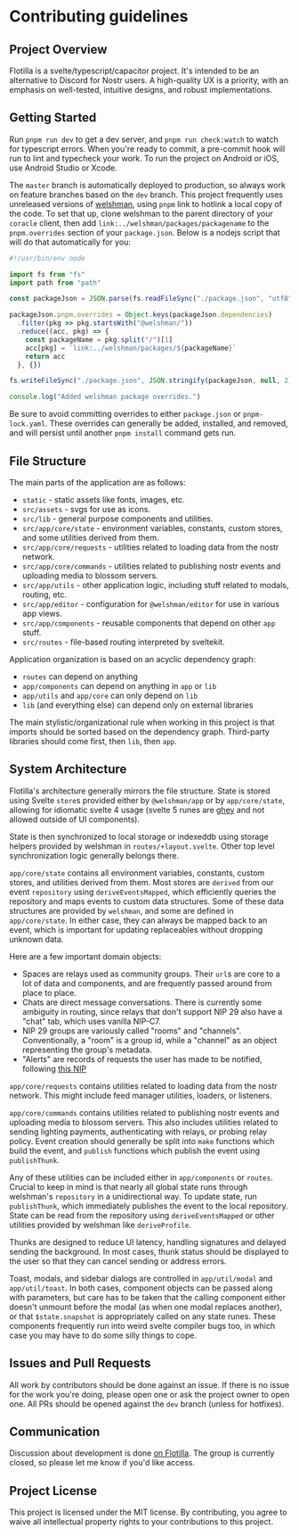 # Contributing guidelines

## Project Overview

Flotilla is a svelte/typescript/capacitor project. It's intended to be an alternative to Discord for Nostr users. A high-quality UX is a priority, with an emphasis on well-tested, intuitive designs, and robust implementations.

## Getting Started

Run `pnpm run dev` to get a dev server, and `pnpm run check:watch` to watch for typescript errors. When you're ready to commit, a pre-commit hook will run to lint and typecheck your work. To run the project on Android or iOS, use Android Studio or Xcode.

The `master` branch is automatically deployed to production, so always work on feature branches based on the `dev` branch. This project frequently uses unreleased versions of [welshman](https://welshman.coracle.social), using `pnpm` link to hotlink a local copy of the code. To set that up, clone welshman to the parent directory of your `coracle` client, then add `link:../welshman/packages/packagename` to the `pnpm.overrides` section of your `package.json`. Below is a nodejs script that will do that automatically for you:

```javascript
#!/usr/bin/env node

import fs from "fs"
import path from "path"

const packageJson = JSON.parse(fs.readFileSync("./package.json", "utf8"))

packageJson.pnpm.overrides = Object.keys(packageJson.dependencies)
  .filter(pkg => pkg.startsWith("@welshman/"))
  .reduce((acc, pkg) => {
    const packageName = pkg.split("/")[1]
    acc[pkg] = `link:../welshman/packages/${packageName}`
    return acc
  }, {})

fs.writeFileSync("./package.json", JSON.stringify(packageJson, null, 2) + "\n")

console.log("Added welshman package overrides.")
```

Be sure to avoid committing overrides to either `package.json` or `pnpm-lock.yaml`. These overrides can generally be added, installed, and removed, and will persist until another `pnpm install` command gets run.

## File Structure

The main parts of the application are as follows:

- `static` - static assets like fonts, images, etc.
- `src/assets` - svgs for use as icons.
- `src/lib` - general purpose components and utilities.
- `src/app/core/state` - environment variables, constants, custom stores, and some utilities derived from them.
- `src/app/core/requests` - utilities related to loading data from the nostr network.
- `src/app/core/commands` - utilities related to publishing nostr events and uploading media to blossom servers.
- `src/app/utils` - other application logic, including stuff related to modals, routing, etc.
- `src/app/editor` - configuration for `@welshman/editor` for use in various app views.
- `src/app/components` - reusable components that depend on other `app` stuff.
- `src/routes` - file-based routing interpreted by sveltekit.

Application organization is based on an acyclic dependency graph:

- `routes` can depend on anything
- `app/components` can depend on anything in `app` or `lib`
- `app/utils` and `app/core` can only depend on `lib`
- `lib` (and everything else) can depend only on external libraries

The main stylistic/organizational rule when working in this project is that imports should be sorted based on the dependency graph. Third-party libraries should come first, then `lib`, then `app`.

## System Architecture

Flotilla's architecture generally mirrors the file structure. State is stored using Svelte `store`s provided either by `@welshman/app` or by `app/core/state`, allowing for idiomatic svelte 4 usage (svelte 5 runes are [ghey](https://habla.news/u/hodlbod@coracle.social/1739830562159) and not allowed outside of UI components).

State is then synchronized to local storage or indexeddb using storage helpers provided by welshman in `routes/+layout.svelte`. Other top level synchronization logic generally belongs there.

`app/core/state` contains all environment variables, constants, custom stores, and utilities derived from them. Most stores are `derived` from our event `repository` using `deriveEventsMapped`, which efficiently queries the repository and maps events to custom data structures. Some of these data structures are provided by `welshman`, and some are defined in `app/core/state`. In either case, they can always be mapped back to an event, which is important for updating replaceables without dropping unknown data.

Here are a few important domain objects:

- Spaces are relays used as community groups. Their `url`s are core to a lot of data and components, and are frequently passed around from place to place.
- Chats are direct message conversations. There is currently some ambiguity in routing, since relays that don't support NIP 29 also have a "chat" tab, which uses vanilla NIP-C7.
- NIP 29 groups are variously called "rooms" and "channels". Conventionally, a "room" is a group id, while a "channel" as an object representing the group's metadata.
- "Alerts" are records of requests the user has made to be notified, following [this NIP](https://github.com/nostr-protocol/nips/pull/1796)

`app/core/requests` contains utilities related to loading data from the nostr network. This might include feed manager utilities, loaders, or listeners.

`app/core/commands` contains utilities related to publishing nostr events and uploading media to blossom servers. This also includes utilities related to sending lighting payments, authenticating with relays, or probing relay policy. Event creation should generally be split into `make` functions which build the event, and `publish` functions which publish the event using `publishThunk`.

Any of these utilities can be included either in `app/components` or `routes`. Crucial to keep in mind is that nearly all global state runs through welshman's `repository` in a unidirectional way. To update state, run `publishThunk`, which immediately publishes the event to the local repository. State can be read from the repository using `deriveEventsMapped` or other utilities provided by welshman like `deriveProfile`.

Thunks are designed to reduce UI latency, handling signatures and delayed sending the background. In most cases, thunk status should be displayed to the user so that they can cancel sending or address errors.

Toast, modals, and sidebar dialogs are controlled in `app/util/modal` and `app/util/toast`. In both cases, component objects can be passed along with parameters, but care has to be taken that the calling component either doesn't unmount before the modal (as when one modal replaces another), or that `$state.snapshot` is appropriately called on any state runes. These components frequently run into weird svelte compiler bugs too, in which case you may have to do some silly things to cope.

## Issues and Pull Requests

All work by contributors should be done against an issue. If there is no issue for the work you're doing, please open one or ask the project owner to open one. All PRs should be opened against the `dev` branch (unless for hotfixes).

## Communication

Discussion about development is done [on Flotilla](https://app.flotilla.social/spaces/internal.coracle.social). The group is currently closed, so please let me know if you'd like access.

## Project License

This project is licensed under the MIT license. By contributing, you agree to waive all intellectual property rights to your contributions to this project.

